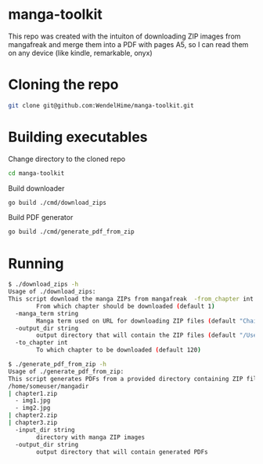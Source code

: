 # manga-toolkit
This repo was created with the intuiton of downloading ZIP images from mangafreak and merge them into a PDF with pages A5, so I can read them on any device (like kindle, remarkable, onyx)

# Cloning the repo
```bash
git clone git@github.com:WendelHime/manga-toolkit.git
```

# Building executables
Change directory to the cloned repo
```bash
cd manga-toolkit
```

Build downloader
```bash
go build ./cmd/download_zips
```

Build PDF generator
```bash
go build ./cmd/generate_pdf_from_zip
```

# Running

```bash
$ ./download_zips -h                                                                                                      
Usage of ./download_zips:
This script download the manga ZIPs from mangafreak  -from_chapter int
    	From which chapter should be downloaded (default 1)
  -manga_term string
    	Manga term used on URL for downloading ZIP files (default "Chainsaw_Man")
  -output_dir string
    	output directory that will contain the ZIP files (default "/Users/wotan/Documents/ChainsawMan")
  -to_chapter int
    	To which chapter to be downloaded (default 120)
```

```bash
$ ./generate_pdf_from_zip -h                                                                                              
Usage of ./generate_pdf_from_zip:
This script generates PDFs from a provided directory containing ZIP files with JPG images.
/home/someuser/mangadir
| chapter1.zip
  - img1.jpg
  - img2.jpg
| chapter2.zip
| chapter3.zip
  -input_dir string
    	directory with manga ZIP images
  -output_dir string
    	output directory that will contain generated PDFs
```
